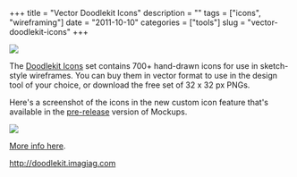 +++
title = "Vector Doodlekit Icons"
description = ""
tags = ["icons", "wireframing"]
date = "2011-10-10"
categories = ["tools"]
slug = "vector-doodlekit-icons"
+++


<div class="tool-screenshot mb1"><a href="http://doodlekit.imagiag.com/"><img id="bluga-thumbnail-2832" class="bluga-thumbnail custom" src="/media/bluga/
wt5232430e0b808_custom.jpg"/></a></div><p>The <a href="http://doodlekit.imagiag.com/">Doodlekit Icons</a> set contains 700+ hand-drawn icons for use in sketch-style wireframes. You can buy them in vector format to use in the design tool of your choice, or download the free set of 32 x 32 px PNGs. </p>
<p>Here's a screenshot of the icons in the new custom icon feature that's available in the <a href="http://balsamiq.com/products/mockups/next">pre-release</a> version of Mockups. </p>
<div class="screenshot"><img src="/media/tools/external/vd-icons-mockups.png" /></div>
<p><a href="http://doodlekit.imagiag.com/">More info here</a>.</p>
  
<p><a href="http://doodlekit.imagiag.com/">http://doodlekit.imagiag.com</a></p>
      
